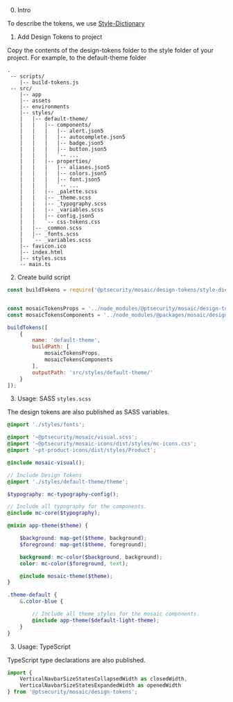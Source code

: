 0. Intro

To describe the tokens, we use [Style-Dictionary](https://amzn.github.io/style-dictionary/#/architecture)


1. Add Design Tokens to project

Copy the contents of the design-tokens folder to the style folder of your project.
For example, to the default-theme folder

```
.
 -- scripts/
    |-- build-tokens.js
 -- src/
    |-- app
    |-- assets
    |-- environments
    |-- styles/
    |   |-- default-theme/
    |   |   |-- components/
    |   |   |   |-- alert.json5
    |   |   |   |-- autocomplete.json5
    |   |   |   |-- badge.json5
    |   |   |   |-- button.json5
    |   |   |   `-- ...
    |   |   |-- properties/
    |   |   |   |-- aliases.json5
    |   |   |   |-- colors.json5
    |   |   |   |-- font.json5
    |   |   |   `-- ...
    |   |   |-- _palette.scss
    |   |   |-- _theme.scss
    |   |   |-- _typography.scss
    |   |   |-- _variables.scss
    |   |   |-- config.json5
    |   |   `-- css-tokens.css
    |   |-- _common.scss
    |   |-- _fonts.scss
    |   `-- _variables.scss
    |-- favicon.ico
    |-- index.html
    |-- styles.scss
    -- main.ts
```



2. Create build script

```javascript
const buildTokens = require('@ptsecurity/mosaic/design-tokens/style-dictionary/build');


const mosaicTokensProps = '../node_modules/@ptsecurity/mosaic/design-tokens/tokens/properties/**/*.json5';
const mosaicTokensComponents = '../node_modules/@packages/mosaic/design-tokens/tokens/components/**/*.json5';

buildTokens([
    {
        name: 'default-theme',
        buildPath: [
            mosaicTokensProps,
            mosaicTokensComponents
        ],
        outputPath: 'src/styles/default-theme/'
    }
]);

```

3. Usage: SASS ```styles.scss```

The design tokens are also published as SASS variables.


```scss
@import './styles/fonts';

@import '~@ptsecurity/mosaic/visual.scss';
@import '~@ptsecurity/mosaic-icons/dist/styles/mc-icons.css';
@import '~pt-product-icons/dist/styles/Product';

@include mosaic-visual();

// Include Design Tokens
@import './styles/default-theme/theme';

$typography: mc-typography-config();

// Include all typography for the components.
@include mc-core($typography);

@mixin app-theme($theme) {

    $background: map-get($theme, background);
    $foreground: map-get($theme, foreground);

    background: mc-color($background, background);
    color: mc-color($foreground, text);

    @include mosaic-theme($theme);
}

.theme-default {
    &.color-blue {

        // Include all theme styles for the mosaic components.
        @include app-theme($default-light-theme);
    }
}

```

3. Usage: TypeScript

TypeScript type declarations are also published.

```typescript
import {
    VerticalNavbarSizeStatesCollapsedWidth as closedWidth,
    VerticalNavbarSizeStatesExpandedWidth as openedWidth
} from '@ptsecurity/mosaic/design-tokens';


```
